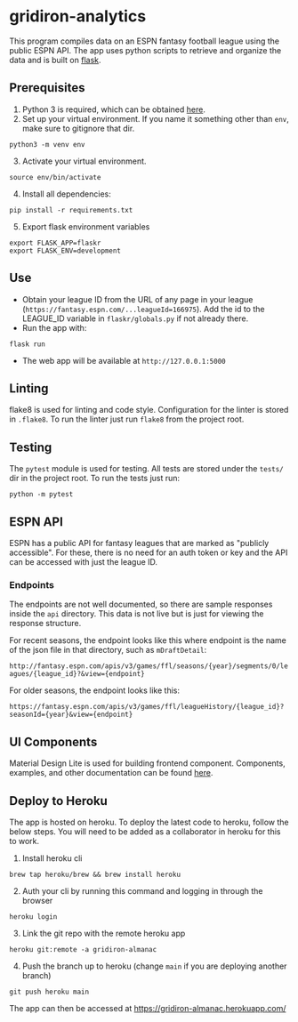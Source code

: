# gridiron-analytics
This program compiles data on an ESPN fantasy football league using the public ESPN API.
The app uses python scripts to retrieve and organize the data and is built on [flask](https://flask.palletsprojects.com/en/2.0.x/).

## Prerequisites
1. Python 3 is required, which can be obtained [here](https://www.python.org/downloads).
2. Set up your virtual environment. If you name it something other than `env`, make sure to gitignore that dir.
```
python3 -m venv env
```
3. Activate your virtual environment.
```
source env/bin/activate
```
4. Install all dependencies:
```
pip install -r requirements.txt
```
5. Export flask environment variables
```
export FLASK_APP=flaskr
export FLASK_ENV=development
```

## Use
- Obtain your league ID from the URL of any page in your league (`https://fantasy.espn.com/...leagueId=166975`). Add the id to the LEAGUE_ID variable in `flaskr/globals.py` if not already there.
- Run the app with:
```
flask run
```
- The web app will be available at `http://127.0.0.1:5000`

## Linting
flake8 is used for linting and code style. Configuration for the linter is stored in `.flake8`. To run the linter just run `flake8` from the project root. 

## Testing
The `pytest` module is used for testing. All tests are stored under the `tests/` dir in the project root. To run the tests just run:
```
python -m pytest
```

## ESPN API
ESPN has a public API for fantasy leagues that are marked as "publicly accessible". For these,
there is no need for an auth token or key and the API can be accessed with just the league ID.

### Endpoints
The endpoints are not well documented, so there are sample responses inside the `api` directory.
This data is not live but is just for viewing the response structure.

For recent seasons, the endpoint looks like this where endpoint is the name of the json file in
that directory, such as `mDraftDetail`:

`http://fantasy.espn.com/apis/v3/games/ffl/seasons/{year}/segments/0/leagues/{league_id}?&view={endpoint}`

For older seasons, the endpoint looks like this:

`https://fantasy.espn.com/apis/v3/games/ffl/leagueHistory/{league_id}?seasonId={year}&view={endpoint}`

## UI Components
Material Design Lite is used for building frontend component. Components, examples, and other
documentation can be found [here](https://getmdl.io/components/index.html). 

## Deploy to Heroku
The app is hosted on heroku. To deploy the latest code to heroku, follow the below steps. You will need to be added as a collaborator in heroku for this to work.

1. Install heroku cli
```
brew tap heroku/brew && brew install heroku
```
2. Auth your cli by running this command and logging in through the browser
```
heroku login
```
3. Link the git repo with the remote heroku app
```
heroku git:remote -a gridiron-almanac
```
4. Push the branch up to heroku (change `main` if you are deploying another branch)
```
git push heroku main
```

The app can then be accessed at https://gridiron-almanac.herokuapp.com/